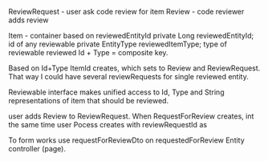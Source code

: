ReviewRequest - user ask code review for item
Review - code reviewer adds review

Item - container based on reviewedEntityId
        private Long reviewedEntityId;          id of any reviewable
        private EntityType reviewedItemType;    type of reviewable
reviewed Id + Type = composite key.

Based on Id+Type ItemId creates, which sets to Review and ReviewRequest. That way I could have several reviewRequests
for single reviewed entity.

Reviewable interface makes unified access to Id, Type and String representations of item that should be reviewed.


user adds Review to ReviewRequest. 
When RequestForReview creates, int the same time user Pocess creates with reviewRequestId as 

To form works use requestForReviewDto on requestedForReview Entity controller (page). 
